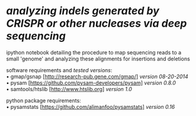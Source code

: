*analyzing indels generated by CRISPR or other nucleases via deep sequencing*
====================

ipython notebook detailing the procedure to map sequencing reads to a small 'genome' and analyzing these alignments for insertions and deletions

software requirements and *tested versions*:<br>
  • gmap/gsnap [http://research-pub.gene.com/gmap/] *version 08-20-2014*<br>
  • pysam [https://github.com/pysam-developers/pysam] *version 0.8.0*<br>
  • samtools/htslib [http://www.htslib.org] *version 1.0*<br>
  
python package requirements:<br>
  • pysamstats [https://github.com/alimanfoo/pysamstats] *version 0.16*<br>
  
